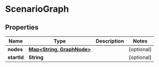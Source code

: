 
# ScenarioGraph

## Properties
Name | Type | Description | Notes
------------ | ------------- | ------------- | -------------
**nodes** | [**Map&lt;String, GraphNode&gt;**](GraphNode.md) |  |  [optional]
**startId** | **String** |  |  [optional]



